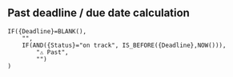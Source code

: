 
## Past deadline / due date calculation

````
IF({Deadline}=BLANK(),
    "",
	IF(AND({Status}="on track", IS_BEFORE({Deadline},NOW())),
        "⚠️ Past",
        "")
)
````
